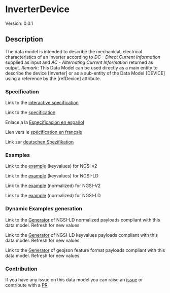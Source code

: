 # InverterDevice
Version: 0.0.1

## Description 

The data model is intended to describe the mechanical, electrical characteristics of an Inverter according to *DC - Direct Current Information* supplied as input and *AC - Alternating Current Information*  returned as output. *Remark*: This Data Model can be used directly as a main entity to describe the device [Inverter] or as a sub-entity of the Data Model {DEVICE] using a reference by the [refDevice] attribute.
### Specification

Link to the [interactive specification](https://swagger.lab.fiware.org/?url=https://raw.githubusercontent.com/smart-data-models/dataModel.Energy/master/InverterDevice/swagger.yaml)

Link to the [specification](https://github.com/smart-data-models/dataModel.Energy/blob/master/InverterDevice/doc/spec.md)

Enlace a la [Especificación en español](https://github.com/smart-data-models/dataModel.Energy/blob/master/InverterDevice/doc/spec_ES.md)

Lien vers le [spécification en français](https://github.com/smart-data-models/dataModel.Energy/blob/master/InverterDevice/doc/spec_FR.md)

Link zur [deutschen Spezifikation](https://github.com/smart-data-models/dataModel.Energy/blob/master/InverterDevice/doc/spec_DE.md)
### Examples

Link to the [example](https://github.com/smart-data-models/dataModel.Energy/blob/master/InverterDevice/examples/example.json) (keyvalues) for NGSI v2

Link to the [example](https://github.com/smart-data-models/dataModel.Energy/blob/master/InverterDevice/examples/example.jsonld) (keyvalues) for NGSI-LD

Link to the [example](https://github.com/smart-data-models/dataModel.Energy/blob/master/InverterDevice/examples/example-normalized.json) (normalized) for NGSI-V2

Link to the [example](https://github.com/smart-data-models/dataModel.Energy/blob/master/InverterDevice/examples/example-normalized.jsonld) (normalized) for NGSI-LD
### Dynamic Examples generation

Link to the [Generator](https://smartdatamodels.org/extra/ngsi-ld_generator.php?schemaUrl=https://raw.githubusercontent.com/smart-data-models/dataModel.Energy/master/InverterDevice/schema.json&email=info@smartdatamodels.org) of NGSI-LD normalized payloads compliant with this data model. Refresh for new values

Link to the [Generator](https://smartdatamodels.org/extra/ngsi-ld_generator_keyvalues.php?schemaUrl=https://raw.githubusercontent.com/smart-data-models/dataModel.Energy/master/InverterDevice/schema.json&email=info@smartdatamodels.org) of NGSI-LD keyvalues payloads compliant with this data model. Refresh for new values

Link to the [Generator](https://smartdatamodels.org/extra/geojson_features_generator_v1.0.php?schemaUrl=https://raw.githubusercontent.com/smart-data-models/dataModel.Energy/master/InverterDevice/schema.json&email=info@smartdatamodels.org) of geojson feature format payloads compliant with this data model. Refresh for new values
### Contribution

 If you have any issue on this data model you can raise an [issue](https://github.com/smart-data-models/dataModel.Energy/issues)  or contribute with a [PR](https://github.com/smart-data-models/dataModel.Energy/pulls)